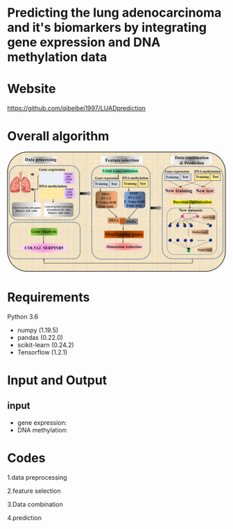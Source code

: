 # Predicting the lung adenocarcinoma and it's biomarkers by integrating gene expression and DNA methylation data

# Website

<https://github.com/qibeibei1997/LUADprediction> 

# Overall algorithm

![](https://github.com/qibeibei1997/LUADprediction/blob/master/img/Fig1.png)

# Requirements

Python 3.6

- numpy (1.19.5)
- pandas (0.22.0)
- scikit-learn (0.24.2)
- Tensorflow (1.2.1)

# Input and Output

## input

- gene expression:
- DNA methylation:

# Codes

1.data preprocessing

2.feature selection

3.Data combination

4.prediction